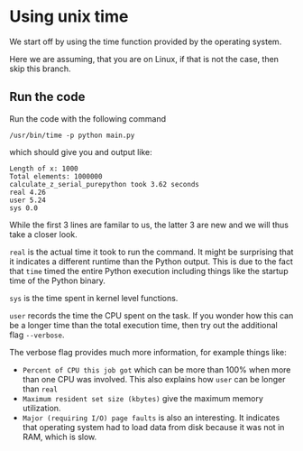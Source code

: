 # Using unix time

We start off by using the time function provided by the operating system.

Here we are assuming, that you are on Linux, if that is not the case, then skip this branch.

## Run the code

Run the code with the following command

```shell
/usr/bin/time -p python main.py
```

which should give you and output like:

```shell
Length of x: 1000
Total elements: 1000000
calculate_z_serial_purepython took 3.62 seconds
real 4.26
user 5.24
sys 0.0
```

While the first 3 lines are familar to us, the latter 3 are new and we will thus take a closer look.

`real` is the actual time it took to run the command. It might be surprising that it indicates a different runtime
than the Python output. This is due to the fact that `time` timed the entire Python execution including things like
the startup time of the Python binary.

`sys` is the time spent in kernel level functions.

`user` records the time the CPU spent on the task. If you wonder how this can be a longer time than the total 
execution time, then try out the additional flag `--verbose`.

The verbose flag provides much more information, for example things like:
* `Percent of CPU this job got` which can be more than 100% when more than one CPU was involved. This also explains how `user` can be longer than `real`
* `Maximum resident set size (kbytes)` give the maximum memory utilization.
* `Major (requiring I/O) page faults` is also an interesting. It indicates that operating system had to load data from disk because it was not in RAM, which is slow.